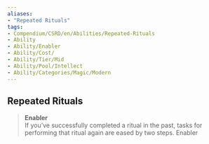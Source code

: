 ```yaml
---
aliases:
- "Repeated Rituals"
tags:
- Compendium/CSRD/en/Abilities/Repeated-Rituals
- Ability
- Ability/Enabler
- Ability/Cost/
- Ability/Tier/Mid
- Ability/Pool/Intellect
- Ability/Categories/Magic/Modern
---
```


  
## Repeated Rituals
>**Enabler**  
If you’ve successfully completed a ritual in the past, tasks for performing that ritual again are eased by two steps. Enabler





